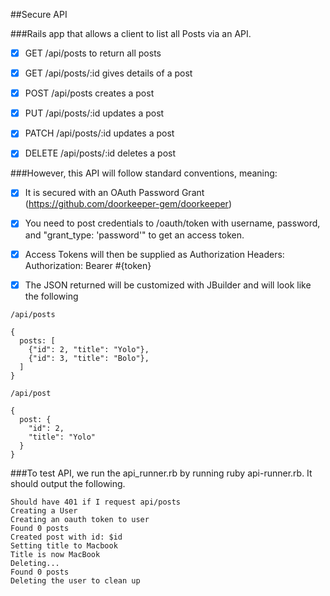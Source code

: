 
##Secure API

###Rails app that allows a client to list all Posts via an API.

- [x] GET /api/posts to return all posts

- [x] GET /api/posts/:id gives details of a post

- [x] POST /api/posts creates a post

- [x] PUT /api/posts/:id updates a post

- [x] PATCH /api/posts/:id updates a post

- [x] DELETE /api/posts/:id deletes a post

###However, this API will follow standard conventions, meaning:

- [x] It is secured with an OAuth Password Grant (https://github.com/doorkeeper-gem/doorkeeper)

- [x] You need to post credentials to /oauth/token with username, password, and "grant_type: 'password'" to get an access token.

- [x] Access Tokens will then be supplied as Authorization Headers: Authorization: Bearer #{token}

- [x] The JSON returned will be customized with JBuilder and will look like the following

```
/api/posts

{
  posts: [
    {"id": 2, "title": "Yolo"}, 
    {"id": 3, "title": "Bolo"}, 
  ]
}

/api/post

{
  post: {
    "id": 2,
    "title": "Yolo"
  }
}

```

###To test API, we run the api_runner.rb by running ruby api-runner.rb. It should output the following.

    Should have 401 if I request api/posts
    Creating a User
    Creating an oauth token to user
    Found 0 posts
    Created post with id: $id
    Setting title to Macbook
    Title is now MacBook
    Deleting...
    Found 0 posts
    Deleting the user to clean up

